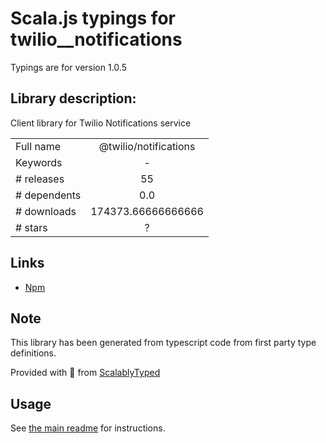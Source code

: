 
# Scala.js typings for twilio__notifications

Typings are for version 1.0.5

## Library description:
Client library for Twilio Notifications service

|                    |                 |
| ------------------ | :-------------: |
| Full name          | @twilio/notifications |
| Keywords           | - |
| # releases         | 55 |
| # dependents       | 0.0 |
| # downloads        | 174373.66666666666 |
| # stars            | ? |

## Links
- [Npm](https://www.npmjs.com/package/%40twilio%2Fnotifications)
    


## Note
This library has been generated from typescript code from first party type definitions.

Provided with :purple_heart: from [ScalablyTyped](https://github.com/oyvindberg/ScalablyTyped)

## Usage
See [the main readme](../../readme.md) for instructions.


